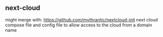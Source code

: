 ## next-cloud
might merge with: https://github.com/mythrantic/nextcloud-init
next cloud compose file and config file to allow access to the cloud from a domain name
